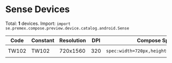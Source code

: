 # Sense Devices

Total: **1** devices. Import: `import se.premex.compose.preview.device.catalog.android.Sense`

| Code | Constant | Resolution | DPI | Compose Spec | Preview Usage |
|------|----------|------------|-----|-------------|---------------|
| TW102 | TW102 | 720x1560 | 320 | `spec:width=720px,height=1560px,dpi=320` | `@Preview(device = Sense.TW102)` |

<!-- Generated automatically. Do not edit manually. -->

